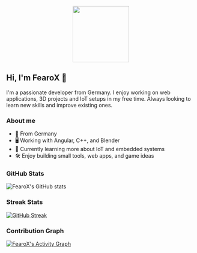 <p align="center">
  <img src="https://avatars.githubusercontent.com/u/124982279?v=4" width="150" />
</p>

## Hi, I'm FearoX 👋

I'm a passionate developer from Germany. I enjoy working on web applications, 3D projects and IoT setups in my free time. Always looking to learn new skills and improve existing ones.

### About me

- 📍 From Germany  
- 🖥️ Working with Angular, C++, and Blender  
- 📖 Currently learning more about IoT and embedded systems  
- 🛠️ Enjoy building small tools, web apps, and game ideas  

### GitHub Stats

![FearoX's GitHub stats](https://github-readme-stats.vercel.app/api?username=FearoXHD&show_icons=true&theme=default)

### Streak Stats

[![GitHub Streak](https://streak-stats.demolab.com?user=FearoXHD&theme=hacker)](https://git.io/streak-stats)

### Contribution Graph

[![FearoX's Activity Graph](https://github-readme-activity-graph.vercel.app/graph?username=FearoXHD&theme=default)](https://github.com/Ashutosh00710/github-readme-activity-graph)
<!--
**FearoXHD/FearoXHD** is a ✨ _special_ ✨ repository because its `README.md` (this file) appears on your GitHub profile.

Here are some ideas to get you started:

- 🔭 I’m currently working on ...
- 🌱 I’m currently learning ...
- 👯 I’m looking to collaborate on ...
- 🤔 I’m looking for help with ...
- 💬 Ask me about ...
- 📫 How to reach me: ...
- 😄 Pronouns: ...
- ⚡ Fun fact: ...
-->
